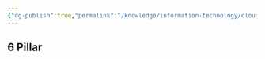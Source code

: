```yaml
---
{"dg-publish":true,"permalink":"/knowledge/information-technology/cloud/aws/well-architect/","dgPassFrontmatter":true}
---
```


## 6 Pillar
